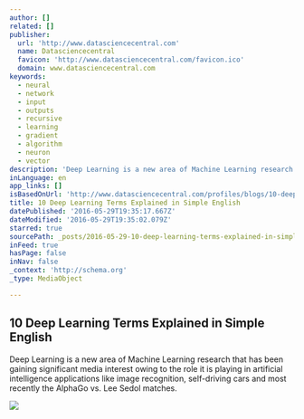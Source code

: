 ```yaml
---
author: []
related: []
publisher:
  url: 'http://www.datasciencecentral.com'
  name: Datasciencecentral
  favicon: 'http://www.datasciencecentral.com/favicon.ico'
  domain: www.datasciencecentral.com
keywords:
  - neural
  - network
  - input
  - outputs
  - recursive
  - learning
  - gradient
  - algorithm
  - neuron
  - vector
description: 'Deep Learning is a new area of Machine Learning research that has been gaining significant media interest owing to the role it is playing in artificial intelligence applications like image recognition, self-driving cars and most recently the AlphaGo vs. Lee Sedol matches.'
inLanguage: en
app_links: []
isBasedOnUrl: 'http://www.datasciencecentral.com/profiles/blogs/10-deep-learning-terms-explained-in-simple-english'
title: 10 Deep Learning Terms Explained in Simple English
datePublished: '2016-05-29T19:35:17.667Z'
dateModified: '2016-05-29T19:35:02.079Z'
starred: true
sourcePath: _posts/2016-05-29-10-deep-learning-terms-explained-in-simple-english.md
inFeed: true
hasPage: false
inNav: false
_context: 'http://schema.org'
_type: MediaObject

---
```

<article style=""><h1>10 Deep Learning Terms Explained in Simple English</h1><p>Deep Learning is a new area of Machine Learning research that has been gaining significant media interest owing to the role it is playing in artificial intelligence applications like image recognition, self-driving cars and most recently the AlphaGo vs. Lee Sedol matches.</p><img src="http://40.media.tumblr.com/33824a371012c241cdd17c98b207e43b/tumblr_inline_o435lpHshZ1u37g00_500.png" /></article>